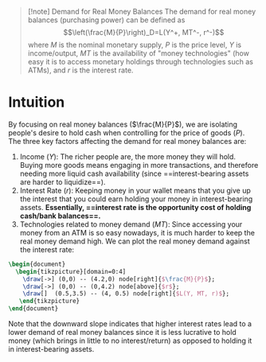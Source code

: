 >[!note] Demand for Real Money Balances
>The demand for real money balances (purchasing power) can be defined as
>$$\left(\frac{M}{P}\right)_D=L(Y^+, MT^-, r^-)$$
>where $M$ is the nominal monetary supply, $P$ is the price level, $Y$ is income/output, $MT$ is the availability of "money technologies" (how easy it is to access monetary holdings through technologies such as ATMs), and $r$ is the interest rate.
# Intuition
By focusing on real money balances ($\frac{M}{P}$), we are isolating people's desire to hold cash when controlling for the price of goods ($P$). The three key factors affecting the demand for real money balances are:
1. Income ($Y$): The richer people are, the more money they will hold. Buying more goods means engaging in more transactions, and therefore needing more liquid cash availability (since ==interest-bearing assets are harder to liquidize==).
2. Interest Rate ($r$): Keeping money in your wallet means that you give up the interest that you could earn holding your money in interest-bearing assets. **Essentially, ==interest rate is the opportunity cost of holding cash/bank balances==.**
3. Technologies related to money demand ($MT$): Since accessing your money from an ATM is so easy nowadays, it is much harder to keep the real money demand high. 
We can plot the real money demand against the interest rate:
```tikz
\begin{document}
  \begin{tikzpicture}[domain=0:4]
    \draw[->] (0,0) -- (4.2,0) node[right]{$\frac{M}{P}$};
    \draw[->] (0,0) -- (0,4.2) node[above]{$r$};
    \draw[]  (0.5,3.5) -- (4, 0.5) node[right]{$L(Y, MT, r)$};
   \end{tikzpicture}
\end{document}
```
Note that the downward slope indicates that higher interest rates lead to a lower demand of real money balances since it is less lucrative to hold money (which brings in little to no interest/return) as opposed to holding it in interest-bearing assets.